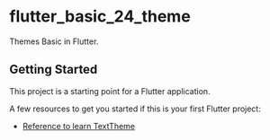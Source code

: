 # flutter_basic_24_theme

Themes Basic in Flutter.

## Getting Started

This project is a starting point for a Flutter application.

A few resources to get you started if this is your first Flutter project:

- [Reference to learn TextTheme](https://medium.com/flutter-community/themes-in-flutter-part-1-75f52f2334ea)


